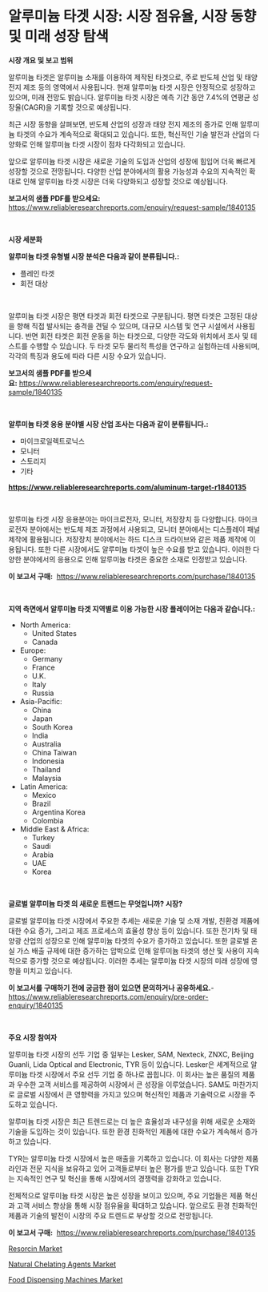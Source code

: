 <p><h1>알루미늄 타겟 시장: 시장 점유율, 시장 동향 및 미래 성장 탐색</h1></p><p><strong>시장 개요 및 보고 범위</strong></p>
<p><p>알루미늄 타겟은 알루미늄 소재를 이용하여 제작된 타겟으로, 주로 반도체 산업 및 태양 전지 제조 등의 영역에서 사용됩니다. 현재 알루미늄 타겟 시장은 안정적으로 성장하고 있으며, 미래 전망도 밝습니다. 알루미늄 타겟 시장은 예측 기간 동안 7.4%의 연평균 성장율(CAGR)을 기록할 것으로 예상됩니다. </p><p>최근 시장 동향을 살펴보면, 반도체 산업의 성장과 태양 전지 제조의 증가로 인해 알루미늄 타겟의 수요가 계속적으로 확대되고 있습니다. 또한, 혁신적인 기술 발전과 산업의 다양화로 인해 알루미늄 타겟 시장이 점차 다각화되고 있습니다.</p><p>앞으로 알루미늄 타겟 시장은 새로운 기술의 도입과 산업의 성장에 힘입어 더욱 빠르게 성장할 것으로 전망됩니다. 다양한 산업 분야에서의 활용 가능성과 수요의 지속적인 확대로 인해 알루미늄 타겟 시장은 더욱 다양화되고 성장할 것으로 예상됩니다.</p></p>
<p><strong>보고서의 샘플 PDF를 받으세요:</strong> <a href="https://www.reliableresearchreports.com/enquiry/request-sample/1840135">https://www.reliableresearchreports.com/enquiry/request-sample/1840135</a></p>
<p>&nbsp;</p>
<p><strong>시장 세분화</strong></p>
<p><strong>알루미늄 타겟 유형별 시장 분석은 다음과 같이 분류됩니다.:</strong></p>
<p><ul><li>플레인 타겟</li><li>회전 대상</li></ul></p>
<p>&nbsp;</p>
<p><p>알루미늄 타겟 시장은 평면 타겟과 회전 타겟으로 구분됩니다. 평면 타겟은 고정된 대상을 향해 직접 발사되는 충격을 견딜 수 있으며, 대규모 시스템 및 연구 시설에서 사용됩니다. 반면 회전 타겟은 회전 운동을 하는 타겟으로, 다양한 각도와 위치에서 조사 및 테스트를 수행할 수 있습니다. 두 타겟 모두 물리적 특성을 연구하고 실험하는데 사용되며, 각각의 특징과 용도에 따라 다른 시장 수요가 있습니다.</p></p>
<p><strong>보고서의 샘플 PDF를 받으세요:</strong>&nbsp;<a href="https://www.reliableresearchreports.com/enquiry/request-sample/1840135">https://www.reliableresearchreports.com/enquiry/request-sample/1840135</a></p>
<p>&nbsp;</p>
<p><strong> 알루미늄 타겟 응용 분야별 시장 산업 조사는 다음과 같이 분류됩니다.:</strong></p>
<p><ul><li>마이크로일렉트로닉스</li><li>모니터</li><li>스토리지</li><li>기타</li></ul></p>
<p><strong><a href="https://www.reliableresearchreports.com/aluminum-target-r1840135">https://www.reliableresearchreports.com/aluminum-target-r1840135</a></strong></p>
<p>&nbsp;</p>
<p><p>알루미늄 타겟 시장 응용분야는 마이크로전자, 모니터, 저장장치 등 다양합니다. 마이크로전자 분야에서는 반도체 제조 과정에서 사용되고, 모니터 분야에서는 디스플레이 패널 제작에 활용됩니다. 저장장치 분야에서는 하드 디스크 드라이브와 같은 제품 제작에 이용됩니다. 또한 다른 시장에서도 알루미늄 타겟이 높은 수요를 받고 있습니다. 이러한 다양한 분야에서의 응용으로 인해 알루미늄 타겟은 중요한 소재로 인정받고 있습니다.</p></p>
<p><strong>이 보고서 구매:</strong>&nbsp; <a href="https://www.reliableresearchreports.com/purchase/1840135">https://www.reliableresearchreports.com/purchase/1840135</a></p>
<p>&nbsp;</p>
<p><strong>지역 측면에서 알루미늄 타겟 지역별로 이용 가능한 시장 플레이어는 다음과 같습니다.:</strong></p>
<p><ul>
    <li>
        North America:
        <ul>
            <li>United States</li>
            <li>Canada</li>
        </ul>
    </li>
    <li>
        Europe:
        <ul>
            <li>Germany</li>
            <li>France</li>
            <li>U.K.</li>
            <li>Italy</li>
            <li>Russia</li>
        </ul>
    </li>
    <li>
        Asia-Pacific:
        <ul>
            <li>China</li>
            <li>Japan</li>
            <li>South Korea</li>
            <li>India</li>
            <li>Australia</li>
            <li>China Taiwan</li>
            <li>Indonesia</li>
            <li>Thailand</li>
            <li>Malaysia</li>
        </ul>
    </li>
    <li>
        Latin America:
        <ul>
            <li>Mexico</li>
            <li>Brazil</li>
            <li>Argentina Korea</li>
            <li>Colombia</li>
        </ul>
    </li>
    <li>
        Middle East & Africa:
        <ul>
            <li>Turkey</li>
            <li>Saudi</li>
            <li>Arabia</li>
            <li>UAE</li>
            <li>Korea</li>
        </ul>
    </li>
    </ul></p>
<p>&nbsp;</p>
<p><strong>글로벌 알루미늄 타겟 의 새로운 트렌드는 무엇입니까? 시장?</strong></p>
<p><p>글로벌 알루미늄 타겟 시장에서 주요한 추세는 새로운 기술 및 소재 개발, 친환경 제품에 대한 수요 증가, 그리고 제조 프로세스의 효율성 향상 등이 있습니다. 또한 전기차 및 태양광 산업의 성장으로 인해 알루미늄 타겟의 수요가 증가하고 있습니다. 또한 글로벌 온실 가스 배출 규제에 대한 증가하는 압박으로 인해 알루미늄 타겟의 생산 및 사용이 지속적으로 증가할 것으로 예상됩니다. 이러한 추세는 알루미늄 타겟 시장의 미래 성장에 영향을 미치고 있습니다.</p></p>
<p><strong>이 보고서를 구매하기 전에 궁금한 점이 있으면 문의하거나 공유하세요.</strong>- <a href="https://www.reliableresearchreports.com/enquiry/pre-order-enquiry/1840135">https://www.reliableresearchreports.com/enquiry/pre-order-enquiry/1840135</a></p>
<p>&nbsp;</p>
<p><strong>주요 시장 참여자</strong></p>
<p><p>알루미늄 타겟 시장의 선두 기업 중 일부는 Lesker, SAM, Nexteck, ZNXC, Beijing Guanli, Lida Optical and Electronic, TYR 등이 있습니다. Lesker은 세계적으로 알루미늄 타겟 시장에서 주요 선두 기업 중 하나로 꼽힙니다. 이 회사는 높은 품질의 제품과 우수한 고객 서비스를 제공하여 시장에서 큰 성장을 이루었습니다. SAM도 마찬가지로 글로벌 시장에서 큰 영향력을 가지고 있으며 혁신적인 제품과 기술력으로 시장을 주도하고 있습니다.</p><p>알루미늄 타겟 시장은 최근 트렌드로는 더 높은 효율성과 내구성을 위해 새로운 소재와 기술을 도입하는 것이 있습니다. 또한 환경 친화적인 제품에 대한 수요가 계속해서 증가하고 있습니다.</p><p>TYR는 알루미늄 타겟 시장에서 높은 매출을 기록하고 있습니다. 이 회사는 다양한 제품 라인과 전문 지식을 보유하고 있어 고객들로부터 높은 평가를 받고 있습니다. 또한 TYR는 지속적인 연구 및 혁신을 통해 시장에서의 경쟁력을 강화하고 있습니다.</p><p>전체적으로 알루미늄 타겟 시장은 높은 성장을 보이고 있으며, 주요 기업들은 제품 혁신과 고객 서비스 향상을 통해 시장 점유율을 확대하고 있습니다. 앞으로도 환경 친화적인 제품과 기술의 발전이 시장의 주요 트렌드로 부상할 것으로 전망됩니다.</p></p>
<p><strong>이 보고서 구매:</strong>&nbsp;&nbsp;<a href="https://www.reliableresearchreports.com/purchase/1840135">https://www.reliableresearchreports.com/purchase/1840135</a></p>
<p><p><a href="https://issuu.com/reportprime-2/docs/resorcin-market-size-2030.pptx">Resorcin Market</a></p><p><a href="https://issuu.com/reportprime-2/docs/natural-chelating-agents-market-size-2030.pptx">Natural Chelating Agents Market</a></p><p><a href="https://view.publitas.com/reportprime-1/food-dispensing-machines-market-share-evolution-and-market-growth-trends-2024-2031/">Food Dispensing Machines Market</a></p></p>